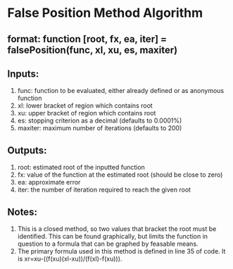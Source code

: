 # False Position Method Algorithm
## format: function [root, fx, ea, iter] = falsePosition(func, xl, xu, es, maxiter)
## Inputs:
1. func: function to be evaluated, either already defined or as anonymous function 
2. xl: lower bracket of region which contains root
3. xu: upper bracket of region which contains root 
4. es: stopping criterion as a decimal (defaults to 0.0001%)
5. maxiter: maximum number of iterations (defaults to 200)
## Outputs:
1. root: estimated root of the inputted function
2. fx: value of the function at the estimated root (should be close to zero)
3. ea: approximate error 
4. iter: the number of iteration required to reach the given root 
## Notes:
1. This is a closed method, so two values that bracket the root must be identified.  This can be found graphically, but limits the function in question to a formula that can be graphed by feasable means.  
2. The primary formula used in this method is defined in line 35 of code.  It is xr=xu-((f(xu)(xl-xu))/(f(xl)-f(xu))).
